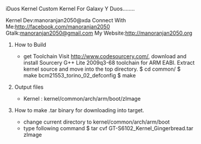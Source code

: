 iDuos Kernel Custom Kernel For Galaxy Y Duos........

Kernel Dev:manoranjan2050@xda
Connect With Me:http://facebook.com/manoranjan2050
Gtalk:manoranjan2050@gmail.com
My Website:http://manoranjan2050.org

1. How to Build
	- get Toolchain
	Visit http://www.codesourcery.com/, download and install Sourcery G++ Lite 2009q3-68 toolchain for ARM EABI.
	Extract kernel source and move into the top directory.
	$ cd common/
	$ make bcm21553_torino_02_defconfig
	$ make

2. Output files
	- Kernel : kernel/common/arch/arm/boot/zImage
	
3. How to make .tar binary for downloading into target.
	- change current directory to kernel/common/arch/arm/boot
	- type following command
	$ tar cvf GT-S6102_Kernel_Gingerbread.tar zImage
